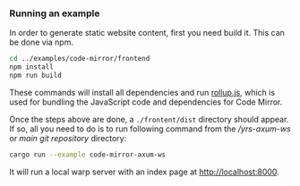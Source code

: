 
### Running an example

In order to generate static website content, first you need build it. This can be done via npm.

```bash
cd ../examples/code-mirror/frontend
npm install
npm run build
```

These commands will install all dependencies and run [rollup.js](https://rollupjs.org/), which is used for bundling the JavaScript code and dependencies for Code Mirror.

Once the steps above are done, a `./frontent/dist` directory should appear. If so, all you need to do is to run following command from the */yrs-axum-ws* or *main git repository* directory:

```bash
cargo run --example code-mirror-axum-ws
```

It will run a local warp server with an index page at [http://localhost:8000](http://localhost:8000).